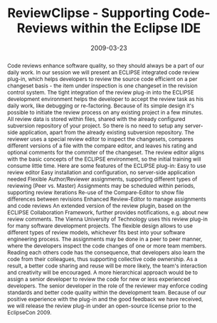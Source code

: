 ---
abstract: 'Code reviews enhance software quality, so they should always be a part
  of our daily work. In our session we will present an ECLIPSE integrated code review
  plug-in, which helps developers to review the source code efficient on a per changeset
  basis - the item under inspection is one changeset in the revision control system.  The
  tight integration of the review plug-in into the ECLIPSE development environment
  helps the developer to accept the review task as his daily work, like debugging
  or re-factoring.  Because of its simple design it''s possible to initiate the review
  process on any existing project in a few minutes. All review data is stored within
  files, shared with the already configured subversion repository of your project.
  So there is no need to setup any server-side application, apart from the already
  existing subversion repository. The reviewer uses a special review editor to inspect
  the changesets, compares different versions of a file with the compare editor, and
  leaves his rating and optional comments for the commiter of the changeset. The review
  editor aligns with the basic concepts of the ECLIPSE environment,  so the initial
  training will consume little time. Here are some features of the ECLIPSE plug-in:  Easy
  to use review editor  Easy installation and configuration, no server-side application
  needed  Flexible Author/Reviewer assignments, supporting different types of reviewing
  (Peer vs. Master)  Assignments may be scheduled within periods, supporting review
  iterations  Re-use of the Compare-Editor to show file differences between revisions  Enhanced
  Review-Editor to manage assignments and code reviews  An extended version of the
  review plugin, based on the ECLIPSE Collaboration Framework, further provides notifications,
  e.g. about new review comments.  The Vienna University of Technology uses this review
  plug-in for many software development projects.  The flexible design allows to use
  different types of review models, whichever fits best into your software engineering
  process. The assignments may be done in a peer to peer manner, where the developers
  inspect the code changes of one or more team members. Reading each others code has
  the consequence, that developers also learn the code from their colleagues, thus
  supporting collective code ownership. As a result, a better code sharing and reuse
  will be more likely, the team''s interaction and creativity will be  encouraged.
  A more hierarchical approach would be to assign a senior developer to review the
  code for new or less experienced developers. The senior developer in the role of
  the reviewer may enforce coding standards and better code quality within the development
  team.  Because of our positive experience with the plug-in and the good feedback
  we have received, we will release the review plug-in under an open-source license
  prior to the EclipseCon 2009.'
authors:
- Mario Bernhart
- Christoph Mayerhofer
- Thomas Grechenig
date: '2009-03-23'
featured: false
links:
- name: Publik
  url: https://publik.tuwien.ac.at/showentry.php?ID=183781&lang=2
publication: 'Talk: EclipseCon 2009, Santa Clara, CA, USA; 03-23-2009 - 03-26-2009'
publication_types:
- '3'
publishDate: '2009-03-23'
title: ReviewClipse - Supporting Code-Reviews within the Eclipse IDE
url_pdf: ''
---